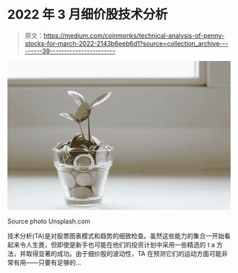 # 2022 年 3 月细价股技术分析

> 原文：<https://medium.com/coinmonks/technical-analysis-of-penny-stocks-for-march-2022-2143b6eeb6d1?source=collection_archive---------39----------------------->

![](img/9b2d629a9ad531b59ece3aa96411dffa.png)

Source photo Unsplash.com

技术分析(TA)是对股票图表模式和趋势的细致检查。虽然这些能力的集合一开始看起来令人生畏，但即使是新手也可能在他们的投资计划中采用一些精选的 t a 方法，并取得显著的成功。由于细价股的波动性，TA 在预测它们的运动方面可能非常有用——只要有足够的…